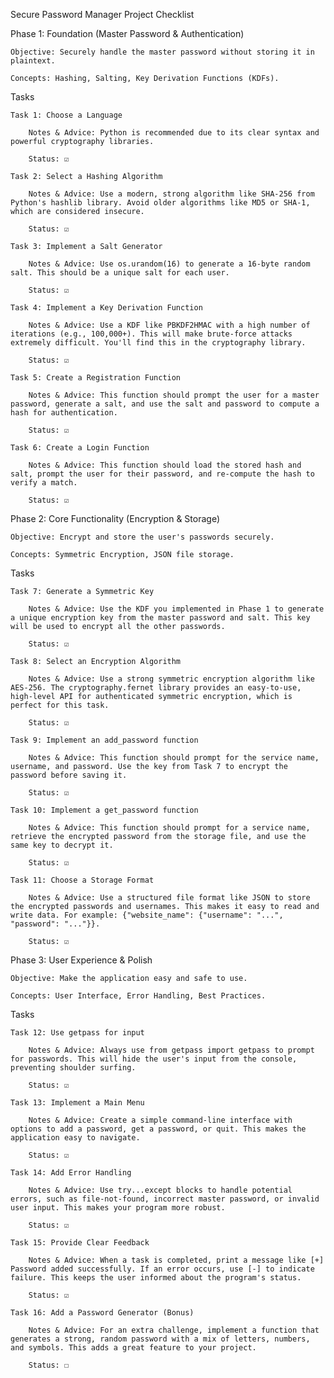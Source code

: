 Secure Password Manager Project Checklist

Phase 1: Foundation (Master Password & Authentication)

    Objective: Securely handle the master password without storing it in plaintext.

    Concepts: Hashing, Salting, Key Derivation Functions (KDFs).

Tasks

    Task 1: Choose a Language

        Notes & Advice: Python is recommended due to its clear syntax and powerful cryptography libraries.

        Status: ☑️

    Task 2: Select a Hashing Algorithm

        Notes & Advice: Use a modern, strong algorithm like SHA-256 from Python's hashlib library. Avoid older algorithms like MD5 or SHA-1, which are considered insecure.

        Status: ☑️

    Task 3: Implement a Salt Generator

        Notes & Advice: Use os.urandom(16) to generate a 16-byte random salt. This should be a unique salt for each user.

        Status: ☑️

    Task 4: Implement a Key Derivation Function

        Notes & Advice: Use a KDF like PBKDF2HMAC with a high number of iterations (e.g., 100,000+). This will make brute-force attacks extremely difficult. You'll find this in the cryptography library.

        Status: ☑️

    Task 5: Create a Registration Function

        Notes & Advice: This function should prompt the user for a master password, generate a salt, and use the salt and password to compute a hash for authentication.

        Status: ☑️

    Task 6: Create a Login Function

        Notes & Advice: This function should load the stored hash and salt, prompt the user for their password, and re-compute the hash to verify a match.

        Status: ☑️

Phase 2: Core Functionality (Encryption & Storage)

    Objective: Encrypt and store the user's passwords securely.

    Concepts: Symmetric Encryption, JSON file storage.

Tasks

    Task 7: Generate a Symmetric Key

        Notes & Advice: Use the KDF you implemented in Phase 1 to generate a unique encryption key from the master password and salt. This key will be used to encrypt all the other passwords.

        Status: ☑️

    Task 8: Select an Encryption Algorithm

        Notes & Advice: Use a strong symmetric encryption algorithm like AES-256. The cryptography.fernet library provides an easy-to-use, high-level API for authenticated symmetric encryption, which is perfect for this task.

        Status: ☑️

    Task 9: Implement an add_password function

        Notes & Advice: This function should prompt for the service name, username, and password. Use the key from Task 7 to encrypt the password before saving it.

        Status: ☑️

    Task 10: Implement a get_password function

        Notes & Advice: This function should prompt for a service name, retrieve the encrypted password from the storage file, and use the same key to decrypt it.

        Status: ☑️

    Task 11: Choose a Storage Format

        Notes & Advice: Use a structured file format like JSON to store the encrypted passwords and usernames. This makes it easy to read and write data. For example: {"website_name": {"username": "...", "password": "..."}}.

        Status: ☑️

Phase 3: User Experience & Polish

    Objective: Make the application easy and safe to use.

    Concepts: User Interface, Error Handling, Best Practices.

Tasks

    Task 12: Use getpass for input

        Notes & Advice: Always use from getpass import getpass to prompt for passwords. This will hide the user's input from the console, preventing shoulder surfing.

        Status: ☑️

    Task 13: Implement a Main Menu

        Notes & Advice: Create a simple command-line interface with options to add a password, get a password, or quit. This makes the application easy to navigate.

        Status: ☑️

    Task 14: Add Error Handling

        Notes & Advice: Use try...except blocks to handle potential errors, such as file-not-found, incorrect master password, or invalid user input. This makes your program more robust.

        Status: ☑️

    Task 15: Provide Clear Feedback

        Notes & Advice: When a task is completed, print a message like [+] Password added successfully. If an error occurs, use [-] to indicate failure. This keeps the user informed about the program's status.

        Status: ☑️

    Task 16: Add a Password Generator (Bonus)

        Notes & Advice: For an extra challenge, implement a function that generates a strong, random password with a mix of letters, numbers, and symbols. This adds a great feature to your project.

        Status: ☐